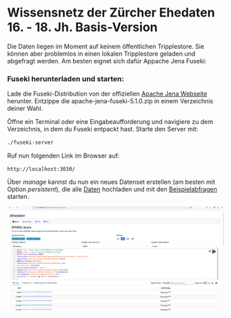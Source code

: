 # Wissensnetz der Zürcher Ehedaten 16. - 18. Jh. Basis-Version   

Die Daten liegen im Moment auf keinem öffentlichen Tripplestore. Sie können aber problemlos in einen lokalen Tripplestore geladen und abgefragt werden. Am besten eignet sich dafür Appache Jena Fuseki:

### Fuseki herunterladen und starten:
Lade die Fuseki-Distribution von der offiziellen [Apache Jena Webseite](https://jena.apache.org/download/index.cgi) herunter. Entzippe die apache-jena-fuseki-5.1.0.zip in einem Verzeichnis deiner Wahl.

Öffne ein Terminal oder eine Eingabeaufforderung und navigiere zu dem Verzeichnis, in dem du Fuseki entpackt hast. Starte den Server mit:

```bash
./fuseki-server
```
Ruf nun folgenden Link im Browser auf:

```
http://localhost:3030/
```

Über *manage* kannst du nun ein neues Datenset erstellen (am besten mit Option *persistent*), die alle [Daten](data) hochladen und mit den [Beispielabfragen](queries) starten.

<div align="center"><img src="appache_screenshot.png" width="500"></div>
